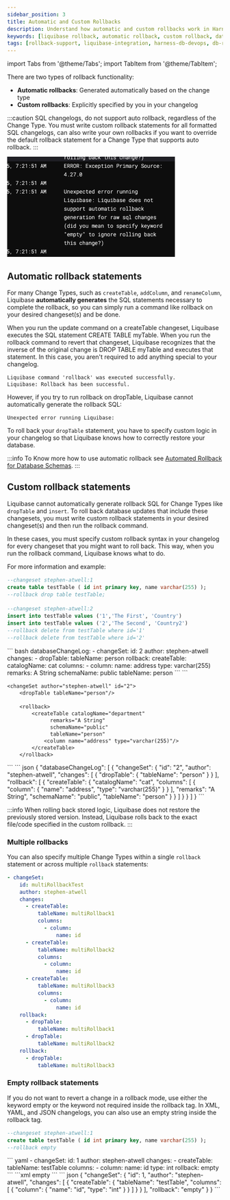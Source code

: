 ```yaml
---
sidebar_position: 3
title: Automatic and Custom Rollbacks
description: Understand how automatic and custom rollbacks work in Harness DB DevOps using Liquibase for safe and flexible database changes.
keywords: [liquibase rollback, automatic rollback, custom rollback, database recovery, db migration safety, harness dbdevops, rollback strategy]
tags: [rollback-support, liquibase-integration, harness-db-devops, db-recovery, rollback-strategy]
---
```


import Tabs from '@theme/Tabs';
import TabItem from '@theme/TabItem';

There are two types of rollback functionality:

- **Automatic rollbacks**: Generated automatically based on the change type
- **Custom rollbacks**: Explicitly specified by you in your changelog

:::caution 
SQL changelogs, do not support auto rollback, regardless of the Change Type. You must write custom rollback statements for all formatted SQL changelogs, can also write your own rollbacks if you want to override the default rollback statement for a Change Type that supports auto rollback.
:::

![rollback-error-sql](./static/rollback-error-sql.png)


## Automatic rollback statements
For many Change Types, such as `createTable`, `addColumn`, and `renameColumn`, Liquibase **automatically generates** the SQL statements necessary to complete the rollback, so you can simply run a command like rollback on your desired changeset(s) and be done.

When you run the update command on a createTable changeset, Liquibase executes the SQL statement CREATE TABLE myTable. When you run the rollback command to revert that changeset, Liquibase recognizes that the inverse of the original change is DROP TABLE myTable and executes that statement. In this case, you aren't required to add anything special to your changelog.

``` text
Liquibase command 'rollback' was executed successfully.
Liquibase: Rollback has been successful.
```
However, if you try to run rollback on dropTable, Liquibase cannot automatically generate the rollback SQL:

``` text
Unexpected error running Liquibase: 
```

To roll back your `dropTable` statement, you have to specify custom logic in your changelog so that Liquibase knows how to correctly restore your database.

:::info
To Know more how to use automatic rollback see [Automated Rollback for Database Schemas](../use-database-devops/rollback-for-database-schemas.md).
:::

## Custom rollback statements

Liquibase cannot automatically generate rollback SQL for Change Types like `dropTable` and `insert`. To roll back database updates that include these changesets, you must write custom rollback statements in your desired changeset(s) and then run the rollback command.

In these cases, you must specify custom rollback syntax in your changelog for every changeset that you might want to roll back. This way, when you run the rollback command, Liquibase knows what to do.

For more information and example:

<Tabs>
<TabItem value="SQL" label="SQL" default>

``` sql
--changeset stephen-atwell:1
create table testTable ( id int primary key, name varchar(255) );
--rollback drop table testTable;

--changeset stephen-atwell:2
insert into testTable values ('1','The First', 'Country')
insert into testTable values ('2','The Second', 'Country2')
--rollback delete from testTable where id='1'
--rollback delete from testTable where id='2'

```
</TabItem>

<TabItem value="YAML" label="YAML" default>
``` bash
databaseChangeLog:
- changeSet:
    id: 2
    author: stephen-atwell
    changes:
    - dropTable:
        tableName: person
    rollback:
      createTable:
        catalogName: cat
        columns:
        - column:
          name: address
          type: varchar(255)
        remarks: A String
        schemaName: public
        tableName: person
```
</TabItem>

<TabItem value="XML" label="XML" default>
```
<databaseChangeLog
    xmlns="http://www.liquibase.org/xml/ns/dbchangelog"
    xmlns:xsi="http://www.w3.org/2001/XMLSchema-instance"
    xmlns:ext="http://www.liquibase.org/xml/ns/dbchangelog-ext"
    xmlns:pro="http://www.liquibase.org/xml/ns/pro"
    xsi:schemaLocation="http://www.liquibase.org/xml/ns/dbchangelog
        http://www.liquibase.org/xml/ns/dbchangelog/dbchangelog-latest.xsd
        http://www.liquibase.org/xml/ns/dbchangelog-ext
        http://www.liquibase.org/xml/ns/dbchangelog/dbchangelog-ext.xsd
        http://www.liquibase.org/xml/ns/pro
        http://www.liquibase.org/xml/ns/pro/liquibase-pro-latest.xsd">

    <changeSet author="stephen-atwell" id="2">
        <dropTable tableName="person"/>

        <rollback>
            <createTable catalogName="department"
                  remarks="A String"
                  schemaName="public"
                  tableName="person"
                <column name="address" type="varchar(255)"/>
            </createTable>
        </rollback>
  </changeSet>
</databaseChangeLog>
```
</TabItem>

<TabItem value="JSON" label="JSON" default>
``` json
{
  "databaseChangeLog": [
    {
      "changeSet": {
        "id": "2",
        "author": "stephen-atwell",
        "changes": [
          {
            "dropTable": {
              "tableName": "person"
            }
          }
        ],
        "rollback": [
          {
            "createTable": {
              "catalogName": "cat",
              "columns": [
                {
                  "column": {
                    "name": "address",
                    "type": "varchar(255)"
                  }
                }
              ],
              "remarks": "A String",
              "schemaName": "public",
              "tableName": "person"
            }
          }
        ]
      }
    }
  ]
}
```
</TabItem>

</Tabs>



:::info
When rolling back stored logic, Liquibase does not restore the previously stored version. Instead, Liquibase rolls back to the exact file/code specified in the custom rollback.
:::


### Multiple rollbacks
You can also specify multiple Change Types within a single `rollback` statement or across multiple `rollback` statements:

``` yaml
- changeSet:
    id: multiRollbackTest
    author: stephen-atwell
    changes:
      - createTable:
          tableName: multiRollback1
          columns:
            - column:
                name: id
      - createTable:
          tableName: multiRollback2
          columns:
            - column:
                name: id
      - createTable:
          tableName: multiRollback3
          columns:
            - column:
                name: id
    rollback:
      - dropTable:
          tableName: multiRollback1
      - dropTable:
          tableName: multiRollback2
    rollback:
      - dropTable:
          tableName: multiRollback3
```


### Empty rollback statements

If you do not want to revert a change in a rollback mode, use either the keyword empty or the keyword not required inside the rollback tag. In XML, YAML, and JSON changelogs, you can also use an empty string inside the rollback tag.

<Tabs>
<TabItem value="SQL" label="SQL" default>

``` sql
--changeset stephen-atwell:1
create table testTable ( id int primary key, name varchar(255) );
--rollback empty
```
</TabItem>

<TabItem value="YAML" label="YAML" default>
``` yaml
- changeSet:
    id: 1
    author: stephen-atwell
    changes:
      - createTable:
          tableName: testTable
          columns:
            - column:
                name: id
                type: int
    rollback: empty
```
</TabItem>

<TabItem value="XML" label="XML" default>
```xml
<changeSet id="3" author="stephen-atwell">
    <createTable tableName="testTable">
        <column name="id" type="int"/>
    </createTable>
    <rollback>empty</rollback>
</changeSet>
```
</TabItem>

<TabItem value="JSON" label="JSON" default>
``` json
{
  "changeSet": {
    "id": 1,
    "author": "stephen-atwell",
    "changes": [
      {
        "createTable": {
          "tableName": "testTable",
          "columns": [
            {
              "column": {
                "name": "id",
                "type": "int"
              }
            }
          ]
        }
      }
    ],
    "rollback": "empty"
  }
}
```
</TabItem>

</Tabs>
